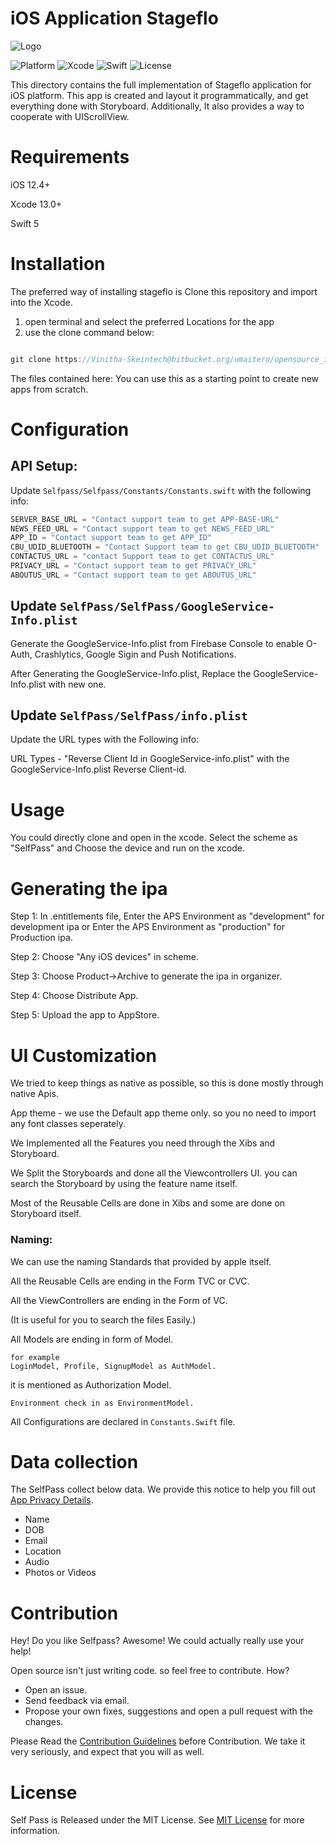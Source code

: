# iOS Application Stageflo

![Logo](./Logo/logo.png)   

![Platform](https://img.shields.io/badge/platforms-iOS-lightgrey)
![Xcode](https://img.shields.io/badge/Xcode-13.0%2B-yellowgreen)
![Swift](https://img.shields.io/badge/Language-SWIFT%205-orange)
![License](https://img.shields.io/badge/License-MIT-blue)

This directory contains the full implementation of Stageflo application for iOS platform. This app is created and layout it programmatically, and get everything done with Storyboard. Additionally, It also provides a way to cooperate with UIScrollView.


# Requirements

iOS 12.4+

Xcode 13.0+

Swift  5

# Installation


The preferred way of installing stageflo is Clone this repository and import into the Xcode.

1. open terminal and select the preferred Locations for the app 
2. use the clone command below:

```swift

git clone https://Vinitha-Skeintech@bitbucket.org/umaitero/opensource_ios_selfpass.git

```
The files contained here:
You can use this as a starting point to create new apps from scratch.


# Configuration


## API Setup:
Update ```Selfpass/Selfpass/Constants/Constants.swift``` with the following info:

```swift
SERVER_BASE_URL = "Contact support team to get APP-BASE-URL"
NEWS_FEED_URL = "Contact support team to get NEWS_FEED_URL"
APP_ID = "Contact support team to get APP_ID"
CBU_UDID_BLUETOOTH = "Contact Support team to get CBU_UDID_BLUETOOTH"
CONTACTUS_URL = "contact Support team to get CONTACTUS_URL"
PRIVACY_URL = "Contact support team to get PRIVACY_URL"
ABOUTUS_URL = "Contact support team to get ABOUTUS_URL"
```


## Update ```SelfPass/SelfPass/GoogleService-Info.plist```

Generate the GoogleService-Info.plist from Firebase Console to enable O-Auth, Crashlytics, Google Sigin and Push Notifications.

After Generating the GoogleService-Info.plist, Replace the GoogleService-Info.plist with new one.

## Update ```SelfPass/SelfPass/info.plist``` 

Update the URL types with the Following info:

URL Types - "Reverse Client Id in GoogleService-info.plist" with the  GoogleService-Info.plist Reverse Client-id.


# Usage

You could directly clone and open in the xcode. 
Select the scheme as "SelfPass" and Choose the device and run on the xcode.


# Generating the ipa

 Step 1: In .entitlements file, Enter the APS Environment as "development" for development ipa or Enter the APS Environment as "production" for Production ipa.
 
 Step 2: Choose "Any iOS devices" in scheme.

 Step 3: Choose Product->Archive to generate the ipa in organizer.

 Step 4: Choose Distribute App.

 Step 5: Upload the app to AppStore.

# UI Customization

We tried to keep things as native as possible, so this is done mostly through native Apis. 

App theme - we use the Default app theme only. so you no need to import any font classes seperately.

We Implemented all the Features you need through the Xibs and Storyboard.

We Split the Storyboards and done all the Viewcontrollers UI. you can search the Storyboard by using the feature name itself.

Most of the Reusable Cells  are done in Xibs and some are done on Storyboard itself. 


### Naming:

We can use the naming Standards that provided by apple itself. 

All the Reusable Cells are ending in the Form TVC or CVC.

All the ViewControllers are ending in the Form of VC. 

(It is useful for you to search the files Easily.)

All Models are ending in form of  Model.
```
for example 
LoginModel, Profile, SignupModel as AuthModel. 
```
it is mentioned as Authorization Model.

```
Environment check in as EnvironmentModel.

```
All Configurations are declared in ```Constants.Swift``` file.


# Data collection

The SelfPass collect below data. We provide this notice to help you fill out [App Privacy Details](https://developer.apple.com/app-store/app-privacy-details/).

* Name
* DOB
* Email
* Location
* Audio 
* Photos or Videos

# Contribution
Hey! Do you like Selfpass? Awesome! We could actually really use your help!

Open source isn't just writing code. so feel free to contribute. How?

* Open an issue.
* Send feedback via email.
* Propose your own fixes, suggestions and open a pull request with the changes.

Please Read the [Contribution Guidelines](./CONTRIBUTING.md) before Contribution. We take it very seriously, and expect that you will as well.

# License
Self Pass is Released under the MIT License. See [MIT License](./License.md) for more information.
